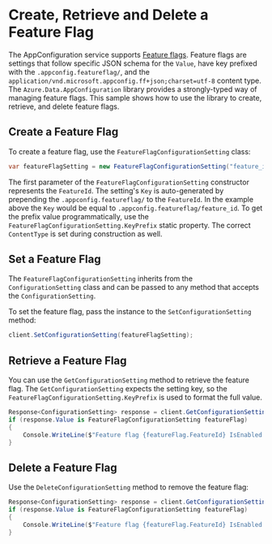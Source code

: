 # Create, Retrieve and Delete a Feature Flag

The AppConfiguration service supports [Feature flags](https://docs.microsoft.com/azure/azure-app-configuration/concept-feature-management). 
Feature flags are settings that follow specific JSON schema for the `Value`, have key prefixed with the `.appconfig.featureflag/`, and the `application/vnd.microsoft.appconfig.ff+json;charset=utf-8` content type.
The `Azure.Data.AppConfiguration` library provides a strongly-typed way of managing feature flags.
This sample shows how to use the library to create, retrieve, and delete feature flags.

## Create a Feature Flag

To create a feature flag, use the `FeatureFlagConfigurationSetting` class:

```C# Snippet:Sample_CreateFeatureFlag
var featureFlagSetting = new FeatureFlagConfigurationSetting("feature_id", isEnabled: true);
```

The first parameter of the `FeatureFlagConfigurationSetting` constructor represents the `FeatureId`.
The setting's `Key` is auto-generated by prepending the `.appconfig.featureflag/` to the `FeatureId`.
In the example above the `Key` would be equal to `.appconfig.featureflag/feature_id`.
To get the prefix value programmatically, use the `FeatureFlagConfigurationSetting.KeyPrefix` static property. The correct `ContentType` is set during construction as well.

## Set a Feature Flag

The `FeatureFlagConfigurationSetting` inherits from the `ConfigurationSetting` class and can be passed to any method that accepts the `ConfigurationSetting`.

To set the feature flag, pass the instance to the `SetConfigurationSetting` method:

```C# Snippet:Sample_SetFeatureFlag
client.SetConfigurationSetting(featureFlagSetting);
```

## Retrieve a Feature Flag

You can use the `GetConfigurationSetting` method to retrieve the feature flag. The `GetConfigurationSetting` expects the setting key, so the `FeatureFlagConfigurationSetting.KeyPrefix` is used to format the full value.

```C# Snippet:Sample_GetFeatureFlag
Response<ConfigurationSetting> response = client.GetConfigurationSetting(FeatureFlagConfigurationSetting.KeyPrefix + "feature_id");
if (response.Value is FeatureFlagConfigurationSetting featureFlag)
{
    Console.WriteLine($"Feature flag {featureFlag.FeatureId} IsEnabled: {featureFlag.IsEnabled}");
}
```

## Delete a Feature Flag

Use the `DeleteConfigurationSetting` method to remove the feature flag:

```C# Snippet:Sample_GetFeatureFlag
Response<ConfigurationSetting> response = client.GetConfigurationSetting(FeatureFlagConfigurationSetting.KeyPrefix + "feature_id");
if (response.Value is FeatureFlagConfigurationSetting featureFlag)
{
    Console.WriteLine($"Feature flag {featureFlag.FeatureId} IsEnabled: {featureFlag.IsEnabled}");
}
```

